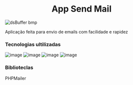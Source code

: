 <h1 align="center"> App Send Mail </h1>

![dsBuffer bmp](https://user-images.githubusercontent.com/81213149/156610509-9fa64199-7300-4981-b74e-70e457f6bb2c.png)

<p>Aplicação feita para envio de emails com facilidade e rapidez</p>

<h3>Tecnologias ultilizadas</h3>

![image](https://img.shields.io/badge/HTML5-E34F26?style=for-the-badge&logo=html5&logoColor=white)
![image](https://img.shields.io/badge/CSS3-1572B6?style=for-the-badge&logo=css3&logoColor=white)
![image](https://img.shields.io/badge/PHP-777BB4?style=for-the-badge&logo=php&logoColor=white)
![image](https://img.shields.io/badge/Bootstrap-563D7C?style=for-the-badge&logo=bootstrap&logoColor=white)

<h3>Biblioteclas</h3>
<p>PHPMailer</p>

